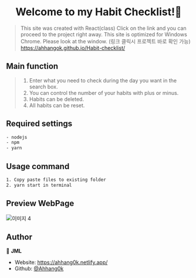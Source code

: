 <h1 align="center">Welcome to my Habit Checklist!📝</h1>

> This site was created with React(class)
> Click on the link and you can proceed to the project right away. This site is optimized for Windows Chrome. Please look at the window. 
> (링크 클릭시 프로젝트 바로 확인 가능) https://ahhangok.github.io/Habit-checklist/

## Main function

> 1.  Enter what you need to check during the day you want in the search box.
> 2.  You can control the number of your habits with plus or minus.
> 3.  Habits can be deleted.
> 4.  All habits can be reset.

## Required settings

```sh
- nodejs
- npm
- yarn
```

## Usage command

```sh
1. Copy paste files to existing folder
2. yarn start in terminal
```

## Preview WebPage

![이미지 4](https://user-images.githubusercontent.com/62680930/106428131-d0c9bf80-64ab-11eb-8e3c-6b36028d5b78.png)

## Author

👤 **JML**

- Website: https://ahhang0k.netlify.app/
- Github: [@Ahhang0k](https://github.com/Ahhang0k)
